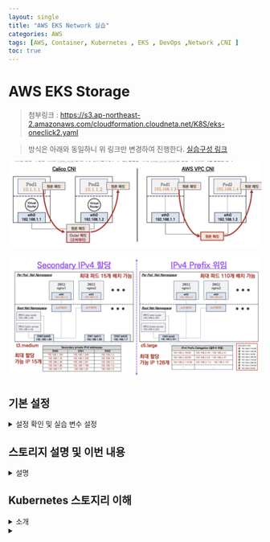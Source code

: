 ```yaml
---
layout: single
title: "AWS EKS Network 실습"
categories: AWS
tags: [AWS, Container, Kubernetes , EKS , DevOps ,Network ,CNI ]
toc: true
---
```



# AWS EKS  Storage
 > 첨부링크 : https://s3.ap-northeast-2.amazonaws.com/cloudformation.cloudneta.net/K8S/eks-oneclick2.yaml
 
 > 방식은 아래와 동일하니 위 링크만 변경하여 진행한다.
  [ 실습구성 링크 ](https://parkbeomsub.github.io/aws/AWS-EKS-%EC%84%A4%EC%B9%98(addon-AWS-CNI,-Core-DNS,-kube-proxy)/)



![구성](/Images/eks/eks_s1.png)

![구성](/Images/eks/eks_s2.png)



## 기본 설정

<details><summary>설정 확인 및 실습 변수 설정</summary>
```bash

# default 네임스페이스 적용
**kubectl ns default**

# EFS 확인 : AWS 관리콘솔 EFS 확인해보자
echo $EfsFsId
mount -t efs -o tls $EfsFsId:/ /mnt/myefs
**df -hT --type nfs4**

**echo "efs file test" > /mnt/myefs/memo.txt**
cat /mnt/myefs/memo.txt
rm -f /mnt/myefs/memo.txt

# 스토리지클래스 및 CSI 노드 확인
kubectl get sc
kubectl get sc gp2 -o yaml | yh
kubectl get csinodes

# 노드 정보 확인
kubectl get node --label-columns=node.kubernetes.io/instance-type,eks.amazonaws.com/capacityType,topology.kubernetes.io/zone
****eksctl get iamidentitymapping --cluster myeks
****
# 노드 IP 확인 및 PrivateIP 변수 지정
N1=$(kubectl get node --label-columns=topology.kubernetes.io/zone --selector=topology.kubernetes.io/zone=ap-northeast-2a -o jsonpath={.items[0].status.addresses[0].address})
N2=$(kubectl get node --label-columns=topology.kubernetes.io/zone --selector=topology.kubernetes.io/zone=ap-northeast-2b -o jsonpath={.items[0].status.addresses[0].address})
N3=$(kubectl get node --label-columns=topology.kubernetes.io/zone --selector=topology.kubernetes.io/zone=ap-northeast-2c -o jsonpath={.items[0].status.addresses[0].address})
echo "export N1=$N1" >> /etc/profile
echo "export N2=$N2" >> /etc/profile
echo "export N3=$N3" >> /etc/profile
echo $N1, $N2, $N3

# 노드 보안그룹 ID 확인
NGSGID=$(aws ec2 describe-security-groups --filters Name=group-name,Values=*ng1* --query "SecurityGroups[*].[GroupId]" --output text)
aws ec2 authorize-security-group-ingress --group-id $NGSGID --protocol '-1' --cidr 192.168.1.100/32

# 워커 노드 SSH 접속
for node in $N1 $N2 $N3; do ssh ec2-user@$node hostname; done
```

 AWS LB/ExternalDNS, kube-ops-view 설치

```bash
# AWS LB Controller
helm repo add eks https://aws.github.io/eks-charts
helm repo update
helm install aws-load-balancer-controller eks/aws-load-balancer-controller -n kube-system --set clusterName=$CLUSTER_NAME \
  --set serviceAccount.create=false --set serviceAccount.name=aws-load-balancer-controller

# ExternalDNS
MyDomain=<자신의 도메인>
**MyDomain=gasida.link**
MyDnzHostedZoneId=$(aws route53 list-hosted-zones-by-name --dns-name "${MyDomain}." --query "HostedZones[0].Id" --output text)
echo $MyDomain, $MyDnzHostedZoneId

curl -s -O https://raw.githubusercontent.com/gasida/PKOS/main/aews/**externaldns.yaml**
sed -i "s/0.13.4/0.14.0/g" externaldns.yaml
MyDomain=$MyDomain MyDnzHostedZoneId=$MyDnzHostedZoneId **envsubst** < **externaldns.yaml** | kubectl apply -f -

# kube-ops-view
helm repo add geek-cookbook https://geek-cookbook.github.io/charts/
helm install kube-ops-view geek-cookbook/kube-ops-view --version 1.2.2 --set env.TZ="Asia/Seoul" --namespace kube-system
kubectl patch svc -n kube-system kube-ops-view -p '{"spec":{"type":"LoadBalancer"}}'
kubectl **annotate** service kube-ops-view -n kube-system "external-dns.alpha.kubernetes.io/hostname=**kubeopsview**.$MyDomain"
echo -e "Kube Ops View URL = http://**kubeopsview**.$MyDomain:8080/#scale=1.5"

```


![구성](/Images/eks/eks_s3.png)
![구성](/Images/eks/eks_s4.png)


</details>










## 스토리지 설명 및 이번 내용
<details><summary>설명</summary>

> Pod는 삭제되거나 재생성되면 Volume이 없으면 기존에 있는 데이터들이 삭제된다.
> 삭제되지 말아야하는 데이터들을 유지하는 방법이 필요한데, 그 기술이 PV, PVC 객체를 사용하여 생성하는 방법이다.
> Worker Node에 Volume을 연결하면 해당 노드에서만 생성되어야하는 조건들이 있고, 이를 해결하는 방법과 다양한  AWS Instance 타입으로 극복하는 방법들을 알려드릴고합니다.
> 기본은 PV 생성 > PVC를 생성하여 Pod와 연동을 시키는데  PVC를 생성할 때 Storage Class을 넣게되면 PV까지 생성하게 되는데 이를 동적 프로비저닝이라 한다.

![구성](/Images/eks/eks_s14.png)

출처:  https://aws.amazon.com/ko/blogs/tech/persistent-storage-for-kubernetes/





</details>


## Kubernetes 스토지리 이해
<details><summary> 소개 </summary>
- 종류 :  emptyDir, hostPath, PV/PVC
     - emptyDir : pod 의 생명주기 (생성될 때 만들어지고 삭제될제 삭제됨 )
     - hostPath : node마다  Mount path을 걸어줘서 특정 노드에서만 동작(경로가 있어야함)
     -  PV/PVC : 마운트를 별도 오브젝트로 만들어서 관리

![구성](/Images/eks/eks_s15.png)

- 다양한 종류
    K8S 자체 제공(hostPath, local), 온프렘 솔루션(ceph 등), NFS, 클라우드 스토리지(AWS EBS 등)

    
![구성](/Images/eks/eks_s16.png)


- `동적 프로비저닝` & 볼륨 상태 , `ReclaimPolicy`

    
![구성](/Images/eks/eks_s17.png)


</details>





<details><summary></summary>


</details>